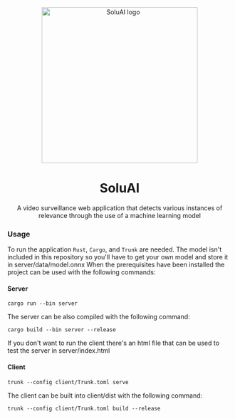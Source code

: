 <div align="center">
  <a href="https://github.com/HeyListenNavi/soluai">
    <img src="https://github.com/user-attachments/assets/2da400d5-a016-48da-aa26-4e97cebdc2ae" alt="SoluAI logo" width="350" height="350">
  </a>


<h1>SoluAI</h1>
<p>A video surveillance web application that detects various instances of relevance through the use of a machine learning model</p>
</div>

### Usage
To run the application `Rust`, `Cargo`, and `Trunk` are needed. The model isn't included in this repository so you'll have to get your own model and store it in server/data/model.onnx
When the prerequisites have been installed the project can be used with the following commands:

#### Server
```
cargo run --bin server
```
The server can be also compiled with the following command:
```
cargo build --bin server --release
```
If you don't want to run the client there's an html file that can be used to test the server in server/index.html

####  Client
```
trunk --config client/Trunk.toml serve
```
The client can be built into client/dist with the following command:
```
trunk --config client/Trunk.toml build --release
```
